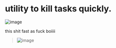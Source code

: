 # utility to kill tasks quickly.
![image](https://github.com/https433/Panik/assets/101961638/d6bc2908-542e-4f53-abdd-7eff369fe310)

this shit fast as fuck boiiii 
>![image](https://github.com/https433/Panik/assets/101961638/44d17586-4616-4aed-98e4-185fa6010a25)
